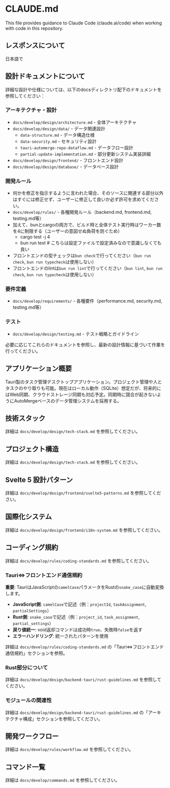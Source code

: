 # CLAUDE.md

This file provides guidance to Claude Code (claude.ai/code) when working with code in this repository.

## レスポンスについて

日本語で

## 設計ドキュメントについて

詳細な設計や仕様については、以下のdocsディレクトリ配下のドキュメントを参照してください：

### アーキテクチャ・設計
- `docs/develop/design/architecture.md` - 全体アーキテクチャ
- `docs/develop/design/data/` - データ関連設計
  - `data-structure.md` - データ構造仕様
  - `data-security.md` - セキュリティ設計
  - `tauri-automerge-repo-dataflow.md` - データフロー設計
  - `partial-update-implementation.md` - 部分更新システム実装詳細
- `docs/develop/design/frontend/` - フロントエンド設計
- `docs/develop/design/database/` - データベース設計

### 開発ルール
- 何かを修正を指示するように言われた場合、そのソースに関連する部分以外はすぐには修正せず、ユーザーに修正して良いか必ず許可を求めてください。
- `docs/develop/rules/` - 各種開発ルール（backend.md, frontend.md, testing.md等）
- 加えて、bunとcargoの両方で、ビルド時と全体テスト実行時はワーカー数を4に制限する（ユーザーの意図せぬ負荷を防ぐため）
  - cargo test -j 4
  - bun run test    # こちらは設定ファイルで設定済みなので意識しなくても良い
- フロントエンドの型チェックは`bun check`で行ってください（`bun run check`, `bun run typecheck`は使用しない）
- フロントエンドのlintは`bun run lint`で行ってください（`bun lint`, `bun run check`, `bun run typecheck`は使用しない）

### 要件定義
- `docs/develop/requirements/` - 各種要件（performance.md, security.md, testing.md等）

### テスト
- `docs/develop/design/testing.md` - テスト戦略とガイドライン

必要に応じてこれらのドキュメントを参照し、最新の設計情報に基づいて作業を行ってください。

## アプリケーション概要

Tauri製のタスク管理デスクトップアプリケーション。プロジェクト管理や人とタスクのやり取りも可能。現在はローカル動作（SQLite）想定だが、将来的にはWeb同期、クラウドストレージ同期も対応予定。同期時に競合が起きないようにAutoMergeベースのデータ管理システムを採用する。

## 技術スタック

詳細は `docs/develop/design/tech-stack.md` を参照してください。

## プロジェクト構造

詳細は `docs/develop/design/tech-stack.md` を参照してください。

## Svelte 5 設計パターン

詳細は `docs/develop/design/frontend/svelte5-patterns.md` を参照してください。

## 国際化システム

詳細は `docs/develop/design/frontend/i18n-system.md` を参照してください。

## コーディング規約

詳細は `docs/develop/rules/coding-standards.md` を参照してください。

### Tauri⇔フロントエンド通信規約

**重要**: TauriはJavaScriptの`camelCase`パラメータをRustの`snake_case`に自動変換します。

- **JavaScript側**: `camelCase`で記述（例：`projectId`, `taskAssignment`, `partialSettings`）
- **Rust側**: `snake_case`で記述（例：`project_id`, `task_assignment`, `partial_settings`）
- **戻り値統一**: void返却コマンドは成功時`true`、失敗時`false`を返す
- **エラーハンドリング**: 統一されたパターンを使用

詳細は `docs/develop/rules/coding-standards.md` の「Tauri⇔フロントエンド通信規約」セクションを参照。

### Rust部分について

詳細は `docs/develop/design/backend-tauri/rust-guidelines.md` を参照してください。

### モジュールの関連性

詳細は `docs/develop/design/backend-tauri/rust-guidelines.md` の「アーキテクチャ構成」セクションを参照してください。

## 開発ワークフロー

詳細は `docs/develop/rules/workflow.md` を参照してください。

## コマンド一覧

詳細は `docs/develop/commands.md` を参照してください。
